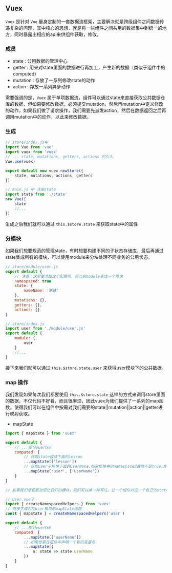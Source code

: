 ## Vuex

`Vuex` 是针对 `Vue` 量身定制的一套数据流框架，主要解决就是跨级组件之间数据传递复杂的问题，其中核心的思想，就是将一些组件之间共用的数据集中到统一的地方，同时暴露出相应的api来供组件获取，修改。

### 成员

+ state : 公用数据的管理中心
+ getter : 用来对state里面的数据进行再加工，产生新的数据（类似于组件中的computed）
+ mutation : 存放了一系列修改state的动作
+ action : 存放一系列异步动作

需要强调的是，`Vuex` 属于单项数据流，组件可以通过state来直接获取公共数据仓库的数据，但如果要修改数据，必须提交mutation，然后再mutation中定义修改的动作，如果我们做了请求操作，我们需要先派发action，然后在数据返回之后再调用mutation中的动作，以此来修改数据。

### 生成

```javascript
// store/index.js中
import Vue from 'vue'
import vuex from 'vuex'
// ... state, mutations, getters, actions 的引入
Vue.use(vuex)

export default new vuex.newStore({
	state, mutations, actions, getters
})

// main.js 中 注册state
import state from './state'
new Vue({
	state
	//...
})

```

生成之后我们就可以通过 `this.$store.state` 来获取state中的属性

### 分模块

如果我们想要规范的管理state，有时想要构建不同的子状态存储库，最后再通过state集成所有的模块，可以使用module来分块处理不同业务的公用状态。

```javascript
// store/module/user.js
export default {
	// 注意：这里要添加这个配置项，将当前module变成一个模块
	namespaced: true
	state: {
		nameName: '测试'
	},
	mutations: {},
	getters: {},
	actions: {}
}

// store/index.js
import user from './module/user.js'
export default {
	module: {
		user
	}
	//...
}
```

接下来我们就可以通过 `this.$store.state.user` 来获得user模块下的公共数据。

### map 操作

我们发现如果每次我们都要使用 `this.$store.state` 这样的方式来调用store里面的数据，不仅代码不好看，而且很麻烦，因此vuex为我们提供了一系列的map函数，使得我们可以在组件中按需对我们需要的state||mutation||action||getter进行映射获取。

+ mapState

```javascript
import { mapState } from 'vuex'

export default {
	// ...部分vue代码
	computed: {
		// 获取state模块下面的lesson
		...mapState(['lesson'])
		// 获取user子模块下面的userName,如果模块中的namespaced属性不是true,那么这种方法是不能获取到user模块的
		...mapState('user', ['userName'])
	}
}

// 如果我们想要更加细化我们的模块，我们可以换一种写法，让一个组件对应一个自己的state

// User.vue下
import { createNamespacedHelpers } from 'vuex'
// 直接生成对应user模块的mapState函数
const { mapState } = createNamespacedHelpers('user')

export default {
	// ...部分vue代码
	computed: {
		...mapState(['userName'])
		// 如果想要在组件中声明一个新的变量名
		...mapState({
			u: state => state.userName
		})
	}
}
```